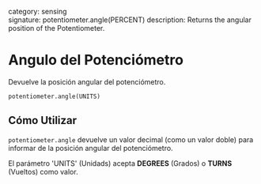 category: sensing  
signature: potentiometer.angle(PERCENT)
description: Returns the angular position of the Potentiometer.

# Angulo del Potenciómetro

Devuelve la posición angular del potenciómetro.

```don
potentiometer.angle(UNITS)
```

## Cómo Utilizar

`potentiometer.angle` devuelve un valor decimal (como un valor doble) para informar de la posición angular del potenciómetro.

El parámetro 'UNITS' (Unidads) acepta **DEGREES** (Grados) o **TURNS** (Vueltos) como valor.

<advanced>
</advanced>
